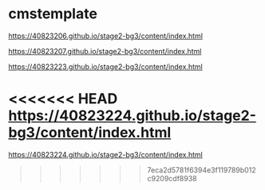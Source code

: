# cmstemplate
https://40823206.github.io/stage2-bg3/content/index.html

https://40823207.github.io/stage2-bg3/content/index.html

https://40823223.github.io/stage2-bg3/content/index.html

<<<<<<< HEAD
https://40823224.github.io/stage2-bg3/content/index.html
=======
https://40823224.github.io/stage2-bg3/content/index.html
>>>>>>> 7eca2d5781f6394e3f119789b012c9209cdf8938
